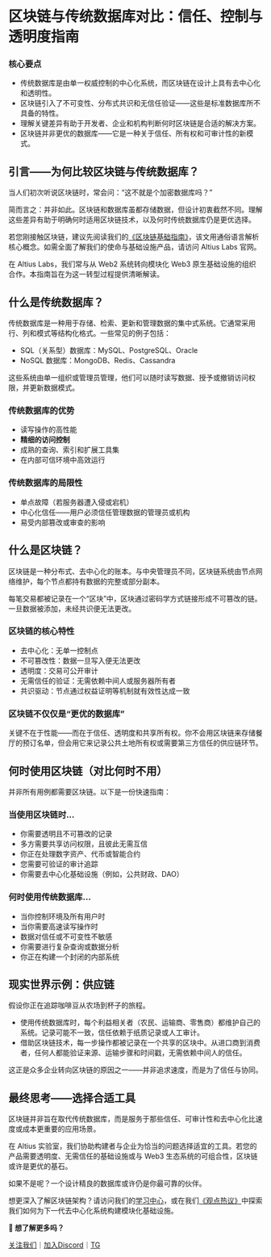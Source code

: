 # 区块链与传统数据库对比：信任、控制与透明度指南

### **核心要点**

- 传统数据库是由单一权威控制的中心化系统，而区块链在设计上具有去中心化和透明性。
- 区块链引入了不可变性、分布式共识和无信任验证——这些是标准数据库所不具备的特性。
- 理解关键差异有助于开发者、企业和机构判断何时区块链是合适的解决方案。
- 区块链并非更优的数据库——它是一种关于信任、所有权和可审计性的新模式。

## **引言——为何比较区块链与传统数据库？**

当人们初次听说区块链时，常会问：“这不就是个加密数据库吗？”

简而言之：并非如此。区块链和数据库虽都存储数据，但设计初衷截然不同。理解这些差异有助于明确何时适用区块链技术，以及何时传统数据库仍是更优选择。

若您刚接触区块链，建议先阅读我们的[《区块链基础指南》](https://www.altiuslabs.xyz/learn)，该文用通俗语言解析核心概念。如需全面了解我们的使命与基础设施产品，请访问 Altius Labs 官网。

在 Altius Labs，我们常与从 Web2 系统转向模块化 Web3 原生基础设施的组织合作。本指南旨在为这一转型过程提供清晰解读。

## **什么是传统数据库？**

传统数据库是一种用于存储、检索、更新和管理数据的集中式系统。它通常采用行、列和模式等结构化格式。一些常见的例子包括：

- SQL（关系型）数据库：MySQL、PostgreSQL、Oracle
- NoSQL 数据库：MongoDB、Redis、Cassandra

这些系统由单一组织或管理员管理，他们可以随时读写数据、授予或撤销访问权限，并更新数据模式。

### **传统数据库的优势**

- 读写操作的高性能
- **精细的访问控制**
- 成熟的查询、索引和扩展工具集
- 在内部可信环境中高效运行

### **传统数据库的局限性**

- 单点故障（若服务器遭入侵或宕机）
- 中心化信任——用户必须信任管理数据的管理员或机构
- 易受内部篡改或审查的影响

## **什么是区块链？**

区块链是一种分布式、去中心化的账本。与中央管理员不同，区块链系统由节点网络维护，每个节点都持有数据的完整或部分副本。

每笔交易都被记录在一个“区块”中，区块通过密码学方式链接形成不可篡改的链。一旦数据被添加，未经共识便无法更改。

### **区块链的核心特性**

- 去中心化：无单一控制点
- 不可篡改性：数据一旦写入便无法更改
- 透明度：交易可公开审计
- 无需信任的验证：无需依赖中间人或服务器所有者
- 共识驱动：节点通过权益证明等机制就有效性达成一致

### **区块链不仅仅是“更优的数据库”**

关键不在于性能——而在于信任、透明度和共享所有权。你不会用区块链来存储餐厅的预订名单，但会用它来记录公共土地所有权或需要第三方信任的供应链环节。

## **何时使用区块链（对比何时不用）**

并非所有用例都需要区块链。以下是一份快速指南：

### **当使用区块链时…**

- 你需要透明且不可篡改的记录
- 多方需要共享访问权限，且彼此无需互信
- 你正在处理数字资产、代币或智能合约
- 您需要可验证的审计追踪
- 你需要去中心化基础设施（例如，公共财政、DAO）

### **何时使用传统数据库…**

- 当你控制环境及所有用户时
- 当你需要高速读写操作时
- 数据对信任或不可变性不敏感
- 你需要进行复杂查询或数据分析
- 你正在构建一个封闭的内部系统

## **现实世界示例：供应链**

假设你正在追踪咖啡豆从农场到杯子的旅程。

- 使用传统数据库时，每个利益相关者（农民、运输商、零售商）都维护自己的系统。记录可能不一致，信任依赖于纸质记录或人工审计。
- 借助区块链技术，每一步操作都被记录在一个共享的区块中。从进口商到消费者，任何人都能验证来源、运输步骤和时间戳，无需依赖中间人的信任。

这正是众多企业转向区块链的原因之一——并非追求速度，而是为了信任与协同。

## **最终思考——选择合适工具**

区块链并非旨在取代传统数据库，而是服务于那些信任、可审计性和去中心化比速度或成本更重要的应用场景。

在 Altius 实验室，我们协助构建者与企业为恰当的问题选择适宜的工具。若您的产品需要透明度、无需信任的基础设施或与 Web3 生态系统的可组合性，区块链或许是更优的基石。

如果不是呢？一个设计精良的数据库或许仍是你最可靠的伙伴。

想更深入了解区块链架构？请访问我们的[学习中心](https://www.altiuslabs.xyz/learn)，或在我们[《观点热议》](https://www.altiuslabs.xyz/thought-leadership)中探索我们如何为下一代去中心化系统构建模块化基础设施。

**📄 想了解更多吗？**

[关注我们](https://x.com/altiuslabs)｜[加入Discord](https://discord.com/invite/altiuslabs)｜[TG](https://t.me/altiuslabs)